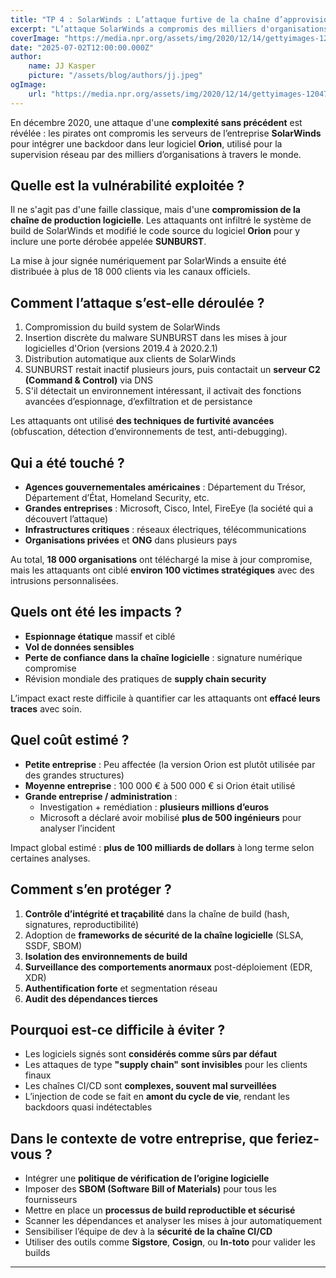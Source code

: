 ```yaml
---
title: "TP 4 : SolarWinds : L’attaque furtive de la chaîne d’approvisionnement"
excerpt: "L’attaque SolarWinds a compromis des milliers d'organisations en infiltrant une mise à jour logicielle légitime. Plongée dans une cyber-opération d’espionnage à grande échelle orchestrée avec une précision militaire."
coverImage: "https://media.npr.org/assets/img/2020/12/14/gettyimages-1204781854_wide-d61f496d4f66e5fdd35490d7586bc0de8187fe6a.jpg"
date: "2025-07-02T12:00:00.000Z"
author:
    name: JJ Kasper
    picture: "/assets/blog/authors/jj.jpeg"
ogImage:
    url: "https://media.npr.org/assets/img/2020/12/14/gettyimages-1204781854_wide-d61f496d4f66e5fdd35490d7586bc0de8187fe6a.jpg"
---
```


En décembre 2020, une attaque d'une **complexité sans précédent** est révélée : les pirates ont compromis les serveurs de l’entreprise **SolarWinds** pour intégrer une backdoor dans leur logiciel **Orion**, utilisé pour la supervision réseau par des milliers d’organisations à travers le monde.

## Quelle est la vulnérabilité exploitée ?

Il ne s'agit pas d'une faille classique, mais d'une **compromission de la chaîne de production logicielle**. Les attaquants ont infiltré le système de build de SolarWinds et modifié le code source du logiciel **Orion** pour y inclure une porte dérobée appelée **SUNBURST**.

La mise à jour signée numériquement par SolarWinds a ensuite été distribuée à plus de 18 000 clients via les canaux officiels.

## Comment l’attaque s’est-elle déroulée ?

1. Compromission du build system de SolarWinds
2. Insertion discrète du malware SUNBURST dans les mises à jour logicielles d'Orion (versions 2019.4 à 2020.2.1)
3. Distribution automatique aux clients de SolarWinds
4. SUNBURST restait inactif plusieurs jours, puis contactait un **serveur C2 (Command & Control)** via DNS
5. S'il détectait un environnement intéressant, il activait des fonctions avancées d’espionnage, d’exfiltration et de persistance

Les attaquants ont utilisé **des techniques de furtivité avancées** (obfuscation, détection d’environnements de test, anti-debugging).

## Qui a été touché ?

-   **Agences gouvernementales américaines** : Département du Trésor, Département d’État, Homeland Security, etc.
-   **Grandes entreprises** : Microsoft, Cisco, Intel, FireEye (la société qui a découvert l’attaque)
-   **Infrastructures critiques** : réseaux électriques, télécommunications
-   **Organisations privées** et **ONG** dans plusieurs pays

Au total, **18 000 organisations** ont téléchargé la mise à jour compromise, mais les attaquants ont ciblé **environ 100 victimes stratégiques** avec des intrusions personnalisées.

## Quels ont été les impacts ?

-   **Espionnage étatique** massif et ciblé
-   **Vol de données sensibles**
-   **Perte de confiance dans la chaîne logicielle** : signature numérique compromise
-   Révision mondiale des pratiques de **supply chain security**

L’impact exact reste difficile à quantifier car les attaquants ont **effacé leurs traces** avec soin.

## Quel coût estimé ?

-   **Petite entreprise** : Peu affectée (la version Orion est plutôt utilisée par des grandes structures)
-   **Moyenne entreprise** : 100 000 € à 500 000 € si Orion était utilisé
-   **Grande entreprise / administration** :
    -   Investigation + remédiation : **plusieurs millions d’euros**
    -   Microsoft a déclaré avoir mobilisé **plus de 500 ingénieurs** pour analyser l’incident

Impact global estimé : **plus de 100 milliards de dollars** à long terme selon certaines analyses.

## Comment s’en protéger ?

1. **Contrôle d’intégrité et traçabilité** dans la chaîne de build (hash, signatures, reproductibilité)
2. Adoption de **frameworks de sécurité de la chaîne logicielle** (SLSA, SSDF, SBOM)
3. **Isolation des environnements de build**
4. **Surveillance des comportements anormaux** post-déploiement (EDR, XDR)
5. **Authentification forte** et segmentation réseau
6. **Audit des dépendances tierces**

## Pourquoi est-ce difficile à éviter ?

-   Les logiciels signés sont **considérés comme sûrs par défaut**
-   Les attaques de type **"supply chain" sont invisibles** pour les clients finaux
-   Les chaînes CI/CD sont **complexes, souvent mal surveillées**
-   L’injection de code se fait en **amont du cycle de vie**, rendant les backdoors quasi indétectables

## Dans le contexte de votre entreprise, que feriez-vous ?

-   Intégrer une **politique de vérification de l’origine logicielle**
-   Imposer des **SBOM (Software Bill of Materials)** pour tous les fournisseurs
-   Mettre en place un **processus de build reproductible et sécurisé**
-   Scanner les dépendances et analyser les mises à jour automatiquement
-   Sensibiliser l’équipe de dev à la **sécurité de la chaîne CI/CD**
-   Utiliser des outils comme **Sigstore**, **Cosign**, ou **In-toto** pour valider les builds

---
